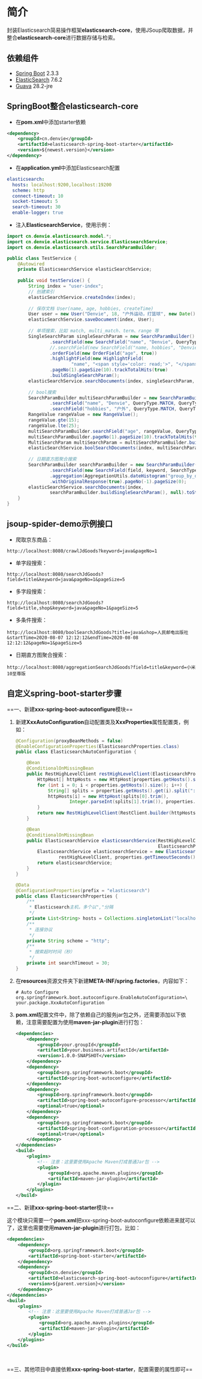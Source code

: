 # 简介
封装Elasticsearch简易操作框架**elasticsearch-core**，使用JSoup爬取数据，并整合**elasticsearch-core**进行数据存储与检索。



## 依赖组件
* [Spring Boot](https://spring.io/projects/spring-boot/) 2.3.3
* [ElasticSearch](https://www.elastic.co/cn/elasticsearch/) 7.6.2
* [Guava](https://github.com/google/guava/) 28.2-jre



## SpringBoot整合elasticsearch-core

- 在**pom.xml**中添加starter依赖

```xml
<dependency>
    <groupId>cn.denvie</groupId>
    <artifactId>elasticsearch-spring-boot-starter</artifactId>
    <version>${newest.version}</version>
</dependency>
```

- 在**application.yml**中添加Elasticsearch配置

```yaml
elasticsearch:
  hosts: localhost:9200,localhost:19200
  scheme: http
  connect-timeout: 10
  socket-timeout: 5
  search-timeout: 30
  enable-logger: true
```

- 注入**ElasticsearchService**，使用示例：

```java
import cn.denvie.elasticsearch.model.*;
import cn.denvie.elasticsearch.service.ElasticsearchService;
import cn.denvie.elasticsearch.utils.SearchParamBuilder;

public class TestService {
    @Autowired
    private ElasticsearchService elasticSearchService;
    
    public void testService() {
        String index = "user-index";
        // 创建索引
        elasticSearchService.createIndex(index);
        
        // 保存文档 User(name, age, hobbies, createTime)
        User user = new User("Denvie", 18, "户外运动，打篮球", new Date());
        elasticSearchService.saveDocument(index, User);
        
        // 单项搜索，比如 match, multi_match、term、range 等
        SingleSearchParam singleSearchParam = new SearchParamBuilder()
                .searchField(new SearchField("name", "Denvie", QueryType.MATCH, null))
                //.searchField(new SearchField("name, hobbies", "Denvie户外", QueryType.MULTI_MATCH, null))
                .orderField(new OrderField("age", true))
            	.highlightField(new HighlightField(
                        "name", "<span style='color: read;'>", "</span>"))
                .pageNo(1).pageSize(10).trackTotalHits(true)
                .buildSingleSearchParam();
        elasticSearchService.searchDocuments(index, singleSearchParam, User.class);
        
        // bool搜索
        SearchParamBuilder multiSearchParamBuilder = new SearchParamBuilder()
                .searchField("name", "Denvie", QueryType.MATCH, QueryType.BOOL_MUST)
                .searchField("hobbies", "户外", QueryType.MATCH, QueryType.BOOL_MUST);
        RangeValue rangeValue = new RangeValue();
        rangeValue.gte(15);
        rangeValue.lte(25);
        multiSearchParamBuilder.searchField("age", rangeValue, QueryType.RANGE, QueryType.BOOL_MUST);
        multiSearchParamBuilder.pageNo(1).pageSize(10).trackTotalHits(true);
        MultiSearchParam multiSearchParam = multiSearchParamBuilder.buildMultiSearchParam();
        elasticSearchService.boolSearchDocuments(index, multiSearchParam, User.class);
        
        // 日期直方图聚合搜索
        SearchParamBuilder searchParamBuilder = new SearchParamBuilder()
                .searchField(new SearchField(field, keyword, SearchType.MATCH, null, true))
                .aggregation(AggregationUtils.dateHistogram("group_by_date", "createTime"))
                .withOriginalResponse(true).pageNo(-1).pageSize(0);
        elasticSearchService.searchDocuments(index,
                searchParamBuilder.buildSingleSearchParam(), null).toString();
    }
}
```



## jsoup-spider-demo示例接口

* 爬取京东商品：

```
http://localhost:8080/crawlJdGoods?keyword=java&pageNo=1
```

* 单字段搜索：

```
http://localhost:8080/searchJdGoods?field=title&keyword=java&pageNo=1&pageSize=5
```

* 多字段搜索：

```
http://localhost:8080/searchJdGoods?field=title,shop&keyword=java&pageNo=1&pageSize=5
```

* 多条件搜索：

```
http://localhost:8080/boolSearchJdGoods?title=java&shop=人民邮电出版社&startTime=2020-08-07 12:12:12&endTime=2020-08-08 12:12:12&pageNo=1&pageSize=5
```

* 日期直方图聚合搜索：

 ```
http://localhost:8080/aggregationSearchJdGoods?field=title&keyword=小米10至尊版
 ```





## 自定义spring-boot-starter步骤

==一、新建**xxx-spring-boot-autoconfigure**模块==

1. 新建**XxxAutoConfiguration**自动配置类及**XxxProperties**属性配置类，例如：

   ```java
   @Configuration(proxyBeanMethods = false)
   @EnableConfigurationProperties(ElasticsearchProperties.class)
   public class ElasticsearchAutoConfiguration {
   
       @Bean
       @ConditionalOnMissingBean
       public RestHighLevelClient restHighLevelClient(ElasticsearchProperties properties) {
           HttpHost[] httpHosts = new HttpHost[properties.getHosts().size()];
           for (int i = 0; i < properties.getHosts().size(); i++) {
               String[] splits = properties.getHosts().get(i).split(":");
               httpHosts[i] = new HttpHost(splits[0].trim(),
                       Integer.parseInt(splits[1].trim()), properties.getScheme());
           }
           return new RestHighLevelClient(RestClient.builder(httpHosts));
       }
   
       @Bean
       @ConditionalOnMissingBean
       public ElasticsearchService elasticsearchService(RestHighLevelClient restHighLevelClient,
                                                        ElasticsearchProperties properties) {
           ElasticsearchService elasticsearchService = new ElasticsearchServiceImpl(
                   restHighLevelClient, properties.getTimeoutSeconds());
           return elasticsearchService;
       }
   }
   ```

   ```java
   @Data
   @ConfigurationProperties(prefix = "elasticsearch")
   public class ElasticsearchProperties {
       /**
        * Elasticsearch主机，多个以","分隔
        */
       private List<String> hosts = Collections.singletonList("localhost:9200");
       /**
        * 连接协议
        */
       private String scheme = "http";
       /**
        * 搜索超时时间（秒）
        */
       private int searchTimeout = 30;
   }
   ```

   

2. 在**resources**资源文件夹下新建**META-INF/spring.factories**，内容如下：

   ```properties
   # Auto Configure
   org.springframework.boot.autoconfigure.EnableAutoConfiguration=\
   your.package.XxxAutoConfiguration
   ```

   

3. **pom.xml**配置文件中，除了依赖自己的服务jar包之外，还需要添加以下依赖，注意需要配置为使用**maven-jar-plugin**进行打包：

   ```xml
   <dependencies>     
       <dependency>
           <groupId>your.groupId</groupId>
           <artifactId>your.business.artifactId</artifactId>
           <version>1.0.0-SNAPSHOT</version>
       </dependency>
       <dependency>
           <groupId>org.springframework.boot</groupId>
           <artifactId>spring-boot-autoconfigure</artifactId>
       </dependency>
       <dependency>
           <groupId>org.springframework.boot</groupId>
           <artifactId>spring-boot-autoconfigure-processor</artifactId>
           <optional>true</optional>
       </dependency>
       <dependency>
           <groupId>org.springframework.boot</groupId>
           <artifactId>spring-boot-configuration-processor</artifactId>
           <optional>true</optional>
       </dependency>
   </dependencies>
   <build>
       <plugins>
           <!-- 注意：这里要使用Apache Maven打成普通Jar包 -->
           <plugin>
               <groupId>org.apache.maven.plugins</groupId>
               <artifactId>maven-jar-plugin</artifactId>
           </plugin>
       </plugins>
   </build>
   ```

   

==二、新建**xxx-spring-boot-starter**模块==

这个模块只需要一个**pom.xml**把xxx-spring-boot-autoconfigure依赖进来就可以了，这里也需要使用**maven-jar-plugin**进行打包，比如：

```xml
<dependencies>
    <dependency>
        <groupId>org.springframework.boot</groupId>
        <artifactId>spring-boot-starter</artifactId>
    </dependency>
    <dependency>
        <groupId>cn.denvie</groupId>
        <artifactId>elasticsearch-spring-boot-autoconfigure</artifactId>
        <version>${parent.version}</version>
    </dependency>
</dependencies>
<build>
    <plugins>
        <!-- 注意：这里要使用Apache Maven打成普通Jar包 -->
        <plugin>
            <groupId>org.apache.maven.plugins</groupId>
            <artifactId>maven-jar-plugin</artifactId>
        </plugin>
    </plugins>
</build>
```

​      

==三、其他项目中直接依赖**xxx-spring-boot-starter**，配置需要的属性即可==



